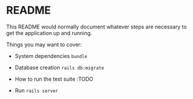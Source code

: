 # README

This README would normally document whatever steps are necessary to get the
application up and running.

Things you may want to cover:

* System dependencies
`bundle`

* Database creation
`rails db:migrate`

* How to run the test suite
:TODO

* Run
`rails server`

